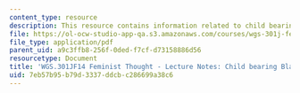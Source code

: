 ```yaml
---
content_type: resource
description: This resource contains information related to child bearing black women.
file: https://ol-ocw-studio-app-qa.s3.amazonaws.com/courses/wgs-301j-feminist-thought-fall-2014/7eb57b95b79d3337ddcbc286699a38c6_MITWGS_301JF14_Sess20.pdf
file_type: application/pdf
parent_uid: a9c3ffb8-256f-0ded-f7cf-d73158886d56
resourcetype: Document
title: 'WGS.301JF14 Feminist Thought - Lecture Notes: Child bearing Black Women'
uid: 7eb57b95-b79d-3337-ddcb-c286699a38c6
---
```

